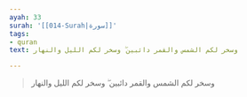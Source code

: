 ```yaml
---
ayah: 33
surah: '[[014-Surah|سورة]]'
tags:
- quran
text: وسخر لكم الشمس والقمر دائبين ۖ وسخر لكم الليل والنهار

---
```

> وسخر لكم الشمس والقمر دائبين ۖ وسخر لكم الليل والنهار

